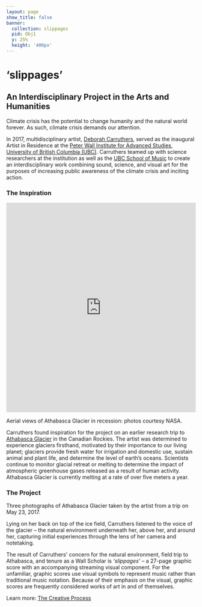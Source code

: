 ```yaml
---
layout: page
show_title: false
banner:
  collection: slippages
  pid: Obj1
  y: 25%
  height: '400px'
---
```

<!-- parallax image goes here at the top of the page content.-->

# ‘slippages’
## An Interdisciplinary Project in the Arts and Humanities

Climate crisis has the potential to change humanity and the natural world forever. As such, climate crisis demands our attention.

In 2017, multidisciplinary artist, [Deborah Carruthers](http://www.deborahcarruthers.com), served as the inaugural Artist in Residence at the [Peter Wall Institute for Advanced Studies](https://pwias.ubc.ca), [University of British Columbia (UBC)](https://en.wikipedia.org/wiki/University_of_British_Columbia). Carruthers teamed up with science researchers at the institution as well as the [UBC School of Music](https://music.ubc.ca) to create an interdisciplinary work combining sound, science, and visual art for the purposes of increasing public awareness of the climate crisis and inciting action.

### The Inspiration
<iframe frameborder="0" class="juxtapose" width="100%" height="558" src="https://cdn.knightlab.com/libs/juxtapose/latest/embed/index.html?uid=0c1a4624-88be-11ea-a879-0edaf8f81e27"></iframe>

Aerial views of Athabasca Glacier in recession: photos courtesy NASA.

Carruthers found inspiration for the project on an earlier research trip to [Athabasca Glacier](https://en.wikipedia.org/wiki/Athabasca_Glacier) in the Canadian Rockies. The artist was determined to experience glaciers firsthand, motivated by their importance to our living planet; glaciers provide fresh water for irrigation and domestic use, sustain animal and plant life, and determine the level of earth’s oceans. Scientists continue to monitor glacial retreat or melting to determine the impact of atmospheric greenhouse gases released as a result of human activity. Athabasca Glacier is currently melting at a rate of over five meters a year.

### The Project

<div id="ubcOpenCollectionsWidgetDisplay">
<script id="ubcOpenCollectionsWidget"
src="https://open.library.ubc.ca/staticfile/build/embed/item.js"
data-item="1.0389937"
data-collection="specialp"
data-metadata="true"
data-width="800"
async >
</script>
</div>
Three photographs of Athabasca Glacier taken by the artist from a trip on May 23, 2017.

Lying on her back on top of the ice field, Carruthers listened to the voice of the glacier – the natural environment underneath her, above her, and around her, capturing initial experiences through the lens of her camera and notetaking.

The result of Carruthers' concern for the natural environment, field trip to Athabasca, and tenure as a Wall Scholar is *‘slippages’* – a 27-page graphic score with an accompanying streaming visual component. For the unfamiliar, graphic scores use visual symbols to represent music rather than traditional music notation. Because of their emphasis on the visual, graphic scores are frequently considered works of art in and of themselves.

Learn more: [The Creative Process](https://egrguric.github.io/slippages/process/)
